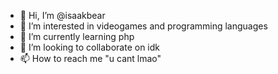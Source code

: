 - 👋 Hi, I’m @isaakbear
- 👀 I’m interested in videogames and programming languages
- 🌱 I’m currently learning php
- 💞️ I’m looking to collaborate on idk
- 📫 How to reach me "u cant lmao"

<!---
isaakbear/isaakbear is a ✨ special ✨ repository because its `README.md` (this file) appears on your GitHub profile.
You can click the Preview link to take a look at your changes.
--->
